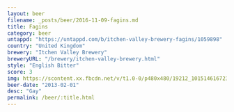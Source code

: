```yaml
---
layout: beer
filename: _posts/beer/2016-11-09-fagins.md
title: Fagins
category: beer
untappd: "https://untappd.com/b/itchen-valley-brewery-fagins/1059898"
country: "United Kingdom"
brewery: "Itchen Valley Brewery"
breweryURL: "/brewery/itchen-valley-brewery.html"
style: "English Bitter"
score: 3
img: https://scontent.xx.fbcdn.net/v/t1.0-0/p480x480/19212_10151461672388745_962581922_n.jpg?_nc_cat=111&_nc_oc=AQnSYkb2A0xeXhn-EPRKmLx41kq9t01Do6jh9WjlltzKTijCdUa8-oaBw7s-lVPBhCI&_nc_ht=scontent.xx&oh=0019ae7c82e7ef86f0b6e60fd7477bbc&oe=5DAA8E1B
beer-date: "2013-02-01"
desc: "Gay"
permalink: /beer/:title.html
---
```


